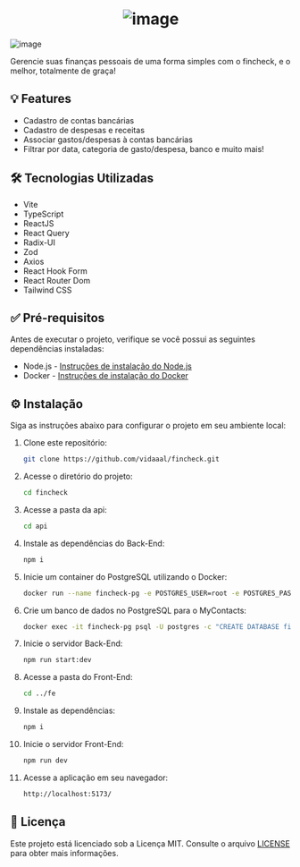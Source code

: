 # <div align="center">![image](https://github.com/vidaaal/fincheck/assets/72178841/e7b3c524-37ad-49b3-8c37-b920c3840ce4)</div>

![image](https://github.com/vidaaal/fincheck/assets/72178841/ec0ff2a9-11aa-4272-816c-2e79a9fb473d)

Gerencie suas finanças pessoais de uma forma simples com o fincheck, e o melhor, totalmente de graça!

## 💡 Features
- Cadastro de contas bancárias
- Cadastro de despesas e receitas
- Associar gastos/despesas à contas bancárias
- Filtrar por data, categoria de gasto/despesa, banco e muito mais!

## 🛠️ Tecnologias Utilizadas

- Vite
- TypeScript
- ReactJS
- React Query
- Radix-UI
- Zod
- Axios
- React Hook Form
- React Router Dom
- Tailwind CSS

## ✅ Pré-requisitos

Antes de executar o projeto, verifique se você possui as seguintes dependências instaladas:

- Node.js - [Instruções de instalação do Node.js](https://nodejs.org)
- Docker - [Instruções de instalação do Docker](https://docs.docker.com/get-docker/)

## ⚙️ Instalação

Siga as instruções abaixo para configurar o projeto em seu ambiente local:

1. Clone este repositório:

    ```bash
    git clone https://github.com/vidaaal/fincheck.git
    ```
    
2. Acesse o diretório do projeto:

    ```bash
    cd fincheck
    ```

4. Acesse a pasta da api:

    ```bash
    cd api
    ```

3. Instale as dependências do Back-End:

    ```bash
    npm i
    ```

4. Inicie um container do PostgreSQL utilizando o Docker:

    ```bash
    docker run --name fincheck-pg -e POSTGRES_USER=root -e POSTGRES_PASSWORD=root -p 5432:5432 -d postgres
    ```

5. Crie um banco de dados no PostgreSQL para o MyContacts:

    ```bash
    docker exec -it fincheck-pg psql -U postgres -c "CREATE DATABASE fincheck"
    ```

6. Inicie o servidor Back-End:

    ```bash
    npm run start:dev
    ```

7. Acesse a pasta do Front-End:

    ```bash
    cd ../fe
    ```

8. Instale as dependências:

    ```bash
    npm i
    ```

8. Inicie o servidor Front-End:

    ```bash
    npm run dev
    ```

9. Acesse a aplicação em seu navegador:

    ```bash
    http://localhost:5173/
    ```
    
## 📝 Licença

Este projeto está licenciado sob a Licença MIT. Consulte o arquivo [LICENSE](LICENSE) para obter mais informações.
